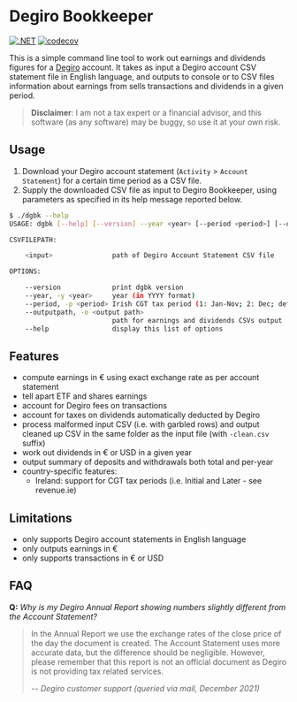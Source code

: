 # Degiro Bookkeeper

[![.NET](https://github.com/pviotti/degiro-bookkeeper/actions/workflows/dotnet.yml/badge.svg?branch=master)](https://github.com/pviotti/degiro-bookkeeper/actions/workflows/dotnet.yml)
[![codecov](https://codecov.io/gh/pviotti/degiro-bookkeeper/branch/master/graph/badge.svg?token=rTsBxS9b8p)](https://codecov.io/gh/pviotti/degiro-bookkeper)

This is a simple command line tool to work out earnings and dividends figures
for a [Degiro] account.
It takes as input a Degiro account CSV statement file in English language, and outputs to console
or to CSV files information about earnings from sells transactions and dividends
in a given period.

> **Disclaimer**: I am not a tax expert or a financial advisor,
> and this software (as any software) may be buggy, so use it at your own risk.

## Usage

 1. Download your Degiro account statement (`Activity` > `Account Statement`)
    for a certain time period as a CSV file.
 2. Supply the downloaded CSV file as input to Degiro Bookkeeper,
    using parameters as specified in its help message reported below.

```bash
$ ./dgbk --help
USAGE: dgbk [--help] [--version] --year <year> [--period <period>] [--outputpath <output path>] <input>

CSVFILEPATH:

    <input>               path of Degiro Account Statement CSV file

OPTIONS:

    --version             print dgbk version
    --year, -y <year>     year (in YYYY format)
    --period, -p <period> Irish CGT tax period (1: Jan-Nov; 2: Dec; default: whole year)
    --outputpath, -o <output path>
                          path for earnings and dividends CSVs output
    --help                display this list of options
```

## Features

 - compute earnings in € using exact exchange rate as per account statement
 - tell apart ETF and shares earnings
 - account for Degiro fees on transactions
 - account for taxes on dividends automatically deducted by Degiro
 - process malformed input CSV (i.e. with garbled rows) and output cleaned up CSV
   in the same folder as the input file (with `-clean.csv` suffix)
 - work out dividends in € or USD in a given year
 - output summary of deposits and withdrawals both total and per-year
 - country-specific features:
   - Ireland: support for CGT tax periods (i.e. Initial and Later - see revenue.ie)

## Limitations

 - only supports Degiro account statements in English language
 - only outputs earnings in €
 - only supports transactions in € or USD

## FAQ

**Q:** *Why is my Degiro Annual Report showing numbers slightly different from the Account Statement?*

> In the Annual Report we use the exchange rates of the close price of the day the document is created.
> The Account Statement uses more accurate data, but the difference should be negligible.
> However, please remember that this report is not an official document as Degiro is not providing tax related services.
>
> -- *Degiro customer support (queried via mail, December 2021)*

 [degiro]: https://www.degiro.ie/
